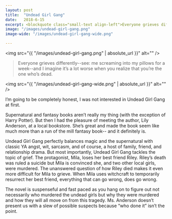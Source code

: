 ```yaml
---
layout: post
title:  "Undead Girl Gang"
date:   2018-6-15
excerpt: <blockquote class="small-text align-left">Everyone grieves differently--see&#58; me screaming into my pillows for a week--and I imagine it’s a lot worse when you realize that you’re the one who’s dead. </blockquote>
image: "/images/undead-girl-gang.png"
image-wide: "/images/undead-girl-gang-wide.png"

---
```

<span class="image right"><img src="{{ "/images/undead-girl-gang.png" | absolute_url }}"  alt="" /></span>

>Everyone grieves differently--see: me screaming into my pillows for a week--and I imagine it’s a lot worse when you realize that you’re the one who’s dead.

<span class="image fit wide"><img src="{{ "/images/undead-girl-gang-wide.png" | absolute_url }}"  alt="" /></span>

I’m going to be completely honest, I was not interested in Undead Girl Gang at first.

Supernatural and fantasy books aren’t really my thing (with the exception of Harry Potter). But then I had the pleasure of meeting the author, Lily Anderson, at a local bookstore. She’s great and made the book seem like much more than a run of the mill fantasy book-- and it definitely is.


Undead Girl Gang perfectly balances magic and the supernatural with classic YA angst, wit, sarcasm, and of course, a host of family, friend, and relationship drama. But most importantly, Undead Girl Gang tackles the topic of grief. The protagonist, Mila, loses her best friend Riley. Riley’s death was ruled a suicide but Mila is convinced she, and two other local girls, were murdered. The unanswered question of how Riley died makes it even more difficult for Mila to grieve. When Mila uses witchcraft to temporarily resurrect her best friend, everything that can go wrong, does go wrong.


The novel is suspenseful and fast paced as you hang on to figure out not necessarily who murdered the undead girls but why they were murdered and how they will all move on from this tragedy. Ms. Anderson doesn’t present us with a slew of possible suspects because “who done it” isn’t the point.



